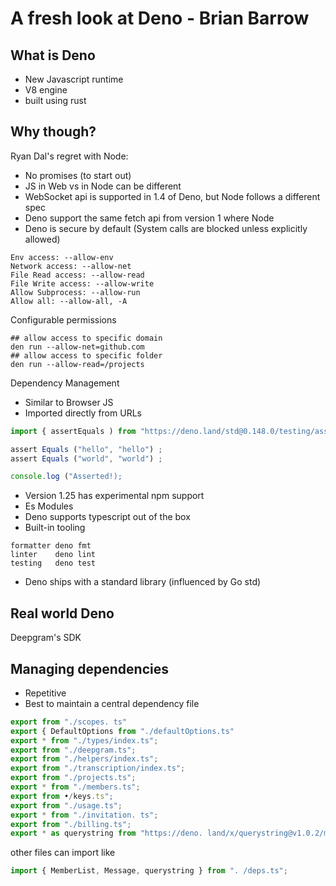 # A fresh look at Deno - Brian Barrow

## What is Deno
- New Javascript runtime
- V8 engine
- built using rust

## Why though?
Ryan Dal's regret with Node:
- No promises (to start out)
- JS in Web vs in Node can be different
- WebSocket api is supported in 1.4 of Deno, but Node follows a different spec
- Deno support the same fetch api from version 1 where Node 
- Deno is secure by default (System calls are blocked unless explicitly allowed)
```shell
Env access: --allow-env
Network access: --allow-net
File Read access: --allow-read
File Write access: --allow-write
Allow Subprocess: --allow-run
Allow all: --allow-all, -A
```

Configurable permissions
```shell
## allow access to specific domain
den run --allow-net=github.com
## allow access to specific folder
den run --allow-read=/projects
```

Dependency Management
- Similar to Browser JS
- Imported directly from URLs
```javascript
import { assertEquals ) from "https://deno.land/std@0.148.0/testing/asserts.ts";

assert Equals ("hello", "hello") ;
assert Equals ("world", "world") ;

console.log ("Asserted!);
```

- Version 1.25 has experimental npm support
- Es Modules 
- Deno supports typescript out of the box
- Built-in tooling
```shell
formatter deno fmt
linter    deno lint
testing   deno test
```

- Deno ships with a standard library (influenced by Go std)

## Real world Deno
Deepgram's SDK

## Managing dependencies
- Repetitive
- Best to maintain a central dependency file
```typescript
export from "./scopes. ts"
export { DefaultOptions from "./defaultOptions.ts"
export * from "./types/index.ts";
export from "./deepgram.ts";
export from "./helpers/index.ts";
export from "./transcription/index.ts";
export from "./projects.ts";
export * from "./members.ts";
export from •/keys.ts";
export from "./usage.ts";
export * from "./invitation. ts";
export from "./billing.ts";
export * as querystring from "https://deno. land/x/querystring@v1.0.2/mod.js";
```

other files can import like 
```typescript
import { MemberList, Message, querystring } from ". /deps.ts";
```

